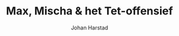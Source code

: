 ---
title: "Max, Mischa & het Tet-offensief"
author: "Johan Harstad"
isbn: ""
isbn13: "9789057598494"
rating: "4"
publisher: "Podium"
pages: "1230"
publishYear: "2017"
read: "2020"
goodreads_id: "33513041"
language: "nl"
---